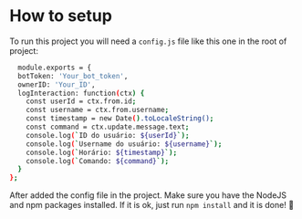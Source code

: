 
# How to setup

To run this project you will need a `config.js` file like this one in the root of project:




```bash
  module.exports = {
  botToken: 'Your_bot_token',
  ownerID: 'Your_ID',
  logInteraction: function(ctx) {
    const userId = ctx.from.id;
    const username = ctx.from.username;
    const timestamp = new Date().toLocaleString();
    const command = ctx.update.message.text;
    console.log(`ID do usuário: ${userId}`);
    console.log(`Username do usuário: ${username}`);
    console.log(`Horário: ${timestamp}`);
    console.log(`Comando: ${command}`);
  }
};
```


After added the config file in the project. Make sure you have the NodeJS and npm packages installed. If it is ok, just run `npm install` and it is done!  🎉
